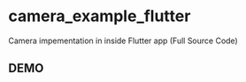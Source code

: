 # camera_example_flutter

Camera impementation in inside Flutter app (Full Source Code)

## DEMO 
 
